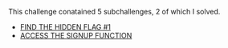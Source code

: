 This challenge conatained 5 subchallenges, 2 of which I solved. 

* [FIND THE HIDDEN FLAG #1](HiddenFlag.MD)
* [ACCESS THE SIGNUP FUNCTION](AccessSignUp.MD)

